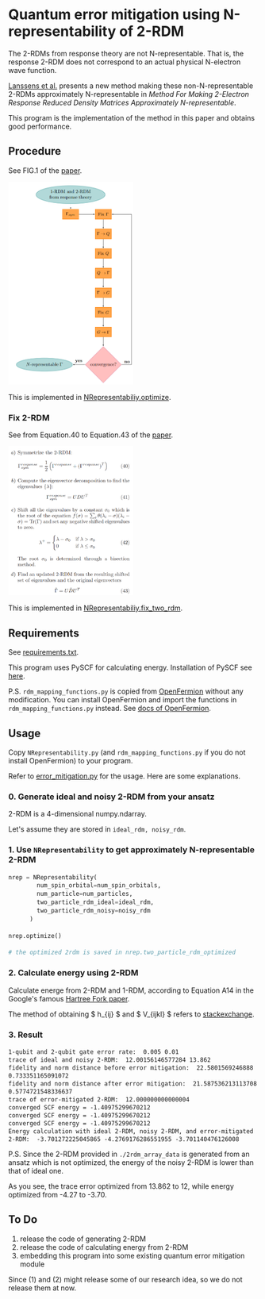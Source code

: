 # Quantum error mitigation using N-representability of 2-RDM

The 2-RDMs from response theory are not N-representable. That is, the response 2-RDM does not correspond to an actual physical N-electron wave function. 

[Lanssens et al.][1] presents a new method making these non-N-representable 2-RDMs approximately N-representable in *Method For Making 2-Electron Response Reduced Density Matrices Approximately N-representable*.

This program is the implementation of the method in this paper and obtains good performance.

## Procedure

See FIG.1 of the [paper][1].

<img src="./figures/procedure.png" width="50%">

This is implemented in [NRepresentabiliy.optimize](./NRepresentability.py#L128).

### Fix 2-RDM

See from Equation.40 to Equation.43 of the [paper][1].

<img src="./figures/fix_2rdm.png" width="50%">

This is implemented in [NRepresentabiliy.fix_two_rdm](./NRepresentability.py#L67).

## Requirements

See [requirements.txt](./requirements.txt).

This program uses PySCF for calculating energy. Installation of PySCF see [here][5].

P.S. `rdm_mapping_functions.py` is copied from [OpenFermion][2] without any modification. You can install OpenFermion and import the functions in `rdm_mapping_functions.py` instead. See [docs of OpenFermion][3].

## Usage

Copy `NRepresentability.py` (and `rdm_mapping_functions.py` if you do not install OpenFermion) to your program.

Refer to [error_mitigation.py](./error_mitigation.py) for the usage. Here are some explanations.

### 0. Generate ideal and noisy 2-RDM from your ansatz

2-RDM is a 4-dimensional numpy.ndarray.

Let's assume they are stored in `ideal_rdm, noisy_rdm`.

### 1. Use `NRepresentability` to get approximately N-representable 2-RDM

```python
nrep = NRepresentability(
        num_spin_orbital=num_spin_orbitals,
        num_particle=num_particles,
        two_particle_rdm_ideal=ideal_rdm,
        two_particle_rdm_noisy=noisy_rdm
      )
      
nrep.optimize()

# the optimized 2rdm is saved in nrep.two_particle_rdm_optimized
```

### 2. Calculate energy using 2-RDM
        
Calculate energe from 2-RDM and 1-RDM, according to Equation A14 in the Google's famous [Hartree Fork paper](4).

The method of obtaining $ h_{ij} $ and $ V_{ijkl} $ refers to [stackexchange](https://mattermodeling.stackexchange.com/questions/4284/how-are-1-electron-and-2-electron-integrals-done-in-pyscf).

### 3. Result

```
1-qubit and 2-qubit gate error rate:  0.005 0.01
trace of ideal and noisy 2-RDM:  12.00156146577284 13.862
fidelity and norm distance before error mitigation:  22.5801569246888 0.733351165091072
fidelity and norm distance after error mitigation:  21.587536213113708 0.5774721548336637
trace of error-mitigated 2-RDM:  12.000000000000004
converged SCF energy = -1.40975299670212
converged SCF energy = -1.40975299670212
converged SCF energy = -1.40975299670212
Energy calculation with ideal 2-RDM, noisy 2-RDM, and error-mitigated 2-RDM:  -3.701272225045865 -4.2769176286551955 -3.701140476126008
```

P.S. Since the 2-RDM provided in `./2rdm_array_data` is generated from an ansatz which is not optimized, the energy of the noisy 2-RDM is lower than that of ideal one.

As you see, the trace error optimized from 13.862 to 12, while energy optimized from -4.27 to -3.70.

## To Do

1. release the code of generating 2-RDM
2. release the code of calculating energy from 2-RDM
3. embedding this program into some existing quantum error mitigation module

Since (1) and (2) might release some of our research idea, so we do not release them at now.

<!-- ## References -->

[1]: https://arxiv.org/pdf/1707.01022 "Method For Making 2-Electron Response Reduced Density Matrices Approximately N-representable"
[2]: https://github.com/quantumlib/OpenFermion/blob/master/src/openfermion/utils/rdm_mapping_functions.py "Mapping between different kinds of RDMs"
[3]: https://github.com/quantumlib/OpenFermion "GitHub repository of OpenFermion"
[4]: https://arxiv.org/pdf/2004.04174 "Hartree-Fock on a superconducting qubit quantum computer"
[5]: https://github.com/pyscf/pyscf "PySCF GitHub Repository"
        